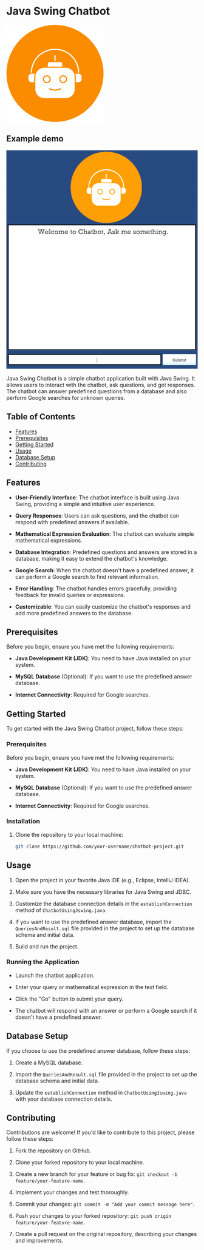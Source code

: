 # Java Swing Chatbot


![Chatbot Logo](logo.png)

## Example demo
![](demo.gif)

Java Swing Chatbot is a simple chatbot application built with Java Swing. It allows users to interact with the chatbot, ask questions, and get responses. The chatbot can answer predefined questions from a database and also perform Google searches for unknown queries.

## Table of Contents

- [Features](#features)
- [Prerequisites](#prerequisites)
- [Getting Started](#getting-started)
- [Usage](#usage)
- [Database Setup](#database-setup)
- [Contributing](#contributing)

## Features

- **User-Friendly Interface**: The chatbot interface is built using Java Swing, providing a simple and intuitive user experience.

- **Query Responses**: Users can ask questions, and the chatbot can respond with predefined answers if available.

- **Mathematical Expression Evaluation**: The chatbot can evaluate simple mathematical expressions.

- **Database Integration**: Predefined questions and answers are stored in a database, making it easy to extend the chatbot's knowledge.

- **Google Search**: When the chatbot doesn't have a predefined answer, it can perform a Google search to find relevant information.

- **Error Handling**: The chatbot handles errors gracefully, providing feedback for invalid queries or expressions.

- **Customizable**: You can easily customize the chatbot's responses and add more predefined answers to the database.

## Prerequisites

Before you begin, ensure you have met the following requirements:

- **Java Development Kit (JDK)**: You need to have Java installed on your system.

- **MySQL Database** (Optional): If you want to use the predefined answer database.

- **Internet Connectivity**: Required for Google searches.

## Getting Started

To get started with the Java Swing Chatbot project, follow these steps:

### Prerequisites

Before you begin, ensure you have met the following requirements:

- **Java Development Kit (JDK)**: You need to have Java installed on your system.

- **MySQL Database** (Optional): If you want to use the predefined answer database.

- **Internet Connectivity**: Required for Google searches.

### Installation

1. Clone the repository to your local machine:

   ```bash
   git clone https://github.com/your-username/chatbot-project.git

## Usage

1. Open the project in your favorite Java IDE (e.g., Eclipse, IntelliJ IDEA).

2. Make sure you have the necessary libraries for Java Swing and JDBC.

3. Customize the database connection details in the `establishConnection` method of `ChatbotUsingJswing.java`.

4. If you want to use the predefined answer database, import the `QueriesAndResult.sql` file provided in the project to set up the database schema and initial data.

5. Build and run the project.

### Running the Application

- Launch the chatbot application.

- Enter your query or mathematical expression in the text field.

- Click the "Go" button to submit your query.

- The chatbot will respond with an answer or perform a Google search if it doesn't have a predefined answer.


## Database Setup

If you choose to use the predefined answer database, follow these steps:

1. Create a MySQL database.

2. Import the `QueriesAndResult.sql` file provided in the project to set up the database schema and initial data.

3. Update the `establishConnection` method in `ChatbotUsingJswing.java` with your database connection details.

## Contributing

Contributions are welcome! If you'd like to contribute to this project, please follow these steps:

1. Fork the repository on GitHub.

2. Clone your forked repository to your local machine.

3. Create a new branch for your feature or bug fix: `git checkout -b feature/your-feature-name`.

4. Implement your changes and test thoroughly.

5. Commit your changes: `git commit -m "Add your commit message here"`.

6. Push your changes to your forked repository: `git push origin feature/your-feature-name`.

7. Create a pull request on the original repository, describing your changes and improvements.


